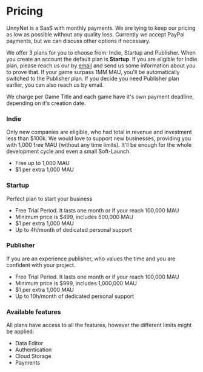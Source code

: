 # Pricing

UnnyNet is a SaaS with monthly payments. We are tying to keep our pricing as low as possible without any quality loss. Currently we accept PayPal payments, but we can discuss other options if necessary.

We offer 3 plans for you to choose from: Indie, Startup and Publisher. When you create an account the default plan is **Startup**. If you are eligible for Indie plan, please reach us our by [email](mailto:partners@unnynet.com) and send us some information about you to prove that. If your game surpass 1MM MAU, you'll be automatically switched to the Publisher plan. If you decide you need Publisher plan earlier, you can also reach us by email.

We charge per Game Title and each game have it's own payment deadline, depending on it's creation date.

### Indie
Only new companies are eligible, who had total in revenue and investment less than $100k.
We would love to support new businesses, providing you with 1,000 free MAU (without any time limits). It'll be enough for the whole development cycle and even a small Soft-Launch.

* Free up to 1,000 MAU
* $1 per extra 1,000 MAU

### Startup
Perfect plan to start your business

* Free Trial Period. It lasts one month or if your reach 100,000 MAU
* Minimum price is $499, includes 500,000 MAU
* $1 per extra 1,000 MAU
* Up to 4h/month of dedicated personal support

### Publisher
If you are an experience publisher, who values the time and you are confident with your project. 

* Free Trial Period. It lasts one month or if your reach 100,000 MAU
* Minimum price is $999, includes 1,000,000 MAU
* $1 per extra 1,000 MAU
* Up to 10h/month of dedicated personal support

### Available features
All plans have access to all the features, however the different limits might be applied:

* Data Editor
* Authentication
* Cloud Storage
* Payments
